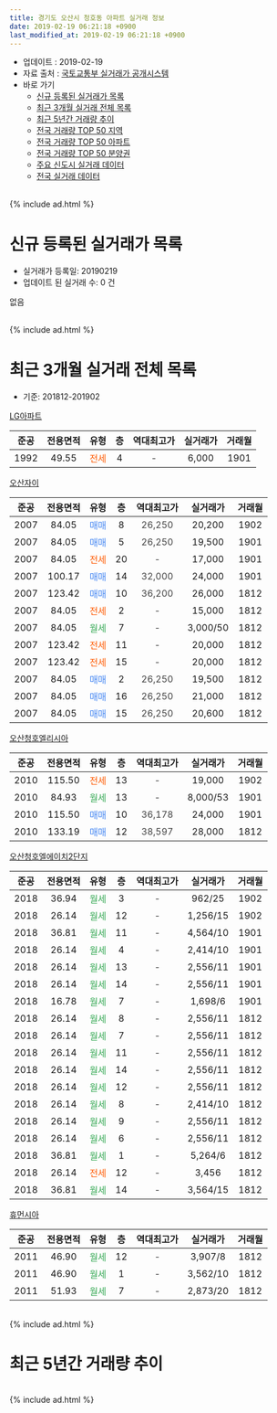 ```yaml
---
title: 경기도 오산시 청호동 아파트 실거래 정보
date: 2019-02-19 06:21:18 +0900
last_modified_at: 2019-02-19 06:21:18 +0900
---
```


* 업데이트 : 2019-02-19
* 자료 출처 : [국토교통부 실거래가 공개시스템](http://rt.molit.go.kr)
* 바로 가기
    * [신규 등록된 실거래가 목록](#신규-등록된-실거래가-목록)
    * [최근 3개월 실거래 전체 목록](#최근-3개월-실거래-전체-목록)
    * [최근 5년간 거래량 추이](#최근-5년간-거래량-추이)
    * [전국 거래량 TOP 50 지역](https://ayogom.github.io/apt-trade-info/최근-3개월-전국에서-가장-거래가-많이-발생한-지역)
    * [전국 거래량 TOP 50 아파트](https://ayogom.github.io/apt-trade-info/최근-3개월-전국에서-가장-거래가-많이-발생한-아파트)
    * [전국 거래량 TOP 50 분양권](https://ayogom.github.io/apt-trade-info/최근-3개월-전국에서-가장-거래가-많이-발생한-분양권)
    * [주요 신도시 실거래 데이터](https://ayogom.github.io/apt-trade-info/주요-신도시)
    * [전국 실거래 데이터](https://ayogom.github.io/apt-trade-info/전국)
<br>
{% include ad.html %}
<br>

# 신규 등록된 실거래가 목록
* 실거래가 등록일: 20190219
* 업데이트 된 실거래 수: 0 건

없음

<br>
{% include ad.html %}
<br>

# 최근 3개월 실거래 전체 목록
* 기준: 201812-201902


[LG아파트](https://search.naver.com/search.naver?query=%EA%B2%BD%EA%B8%B0%EB%8F%84+%EC%98%A4%EC%82%B0%EC%8B%9C+%EC%B2%AD%ED%98%B8%EB%8F%99+LG%EC%95%84%ED%8C%8C%ED%8A%B8)

|준공|전용면적|유형|층|역대최고가|실거래가|거래월|
|:---:|:---:|:---:|:---:|:---:|:---:|:---:|
|1992|49.55|<span style="color:#ff5a00">전세</span>|4|<span style="color:#444444">-</span>|6,000|1901|

[오산자이](https://search.naver.com/search.naver?query=%EA%B2%BD%EA%B8%B0%EB%8F%84+%EC%98%A4%EC%82%B0%EC%8B%9C+%EC%B2%AD%ED%98%B8%EB%8F%99+%EC%98%A4%EC%82%B0%EC%9E%90%EC%9D%B4)

|준공|전용면적|유형|층|역대최고가|실거래가|거래월|
|:---:|:---:|:---:|:---:|:---:|:---:|:---:|
|2007|84.05|<span style="color:#4285f3">매매</span>|8|<span style="color:#444444">26,250</span>|20,200|1902|
|2007|84.05|<span style="color:#4285f3">매매</span>|5|<span style="color:#444444">26,250</span>|19,500|1901|
|2007|84.05|<span style="color:#ff5a00">전세</span>|20|<span style="color:#444444">-</span>|17,000|1901|
|2007|100.17|<span style="color:#4285f3">매매</span>|14|<span style="color:#444444">32,000</span>|24,000|1901|
|2007|123.42|<span style="color:#4285f3">매매</span>|10|<span style="color:#444444">36,200</span>|26,000|1812|
|2007|84.05|<span style="color:#ff5a00">전세</span>|2|<span style="color:#444444">-</span>|15,000|1812|
|2007|84.05|<span style="color:#34a853">월세</span>|7|<span style="color:#444444">-</span>|3,000/50|1812|
|2007|123.42|<span style="color:#ff5a00">전세</span>|11|<span style="color:#444444">-</span>|20,000|1812|
|2007|123.42|<span style="color:#ff5a00">전세</span>|15|<span style="color:#444444">-</span>|20,000|1812|
|2007|84.05|<span style="color:#4285f3">매매</span>|2|<span style="color:#444444">26,250</span>|19,500|1812|
|2007|84.05|<span style="color:#4285f3">매매</span>|16|<span style="color:#444444">26,250</span>|21,000|1812|
|2007|84.05|<span style="color:#4285f3">매매</span>|15|<span style="color:#444444">26,250</span>|20,600|1812|

[오산청호엘리시아](https://search.naver.com/search.naver?query=%EA%B2%BD%EA%B8%B0%EB%8F%84+%EC%98%A4%EC%82%B0%EC%8B%9C+%EC%B2%AD%ED%98%B8%EB%8F%99+%EC%98%A4%EC%82%B0%EC%B2%AD%ED%98%B8%EC%97%98%EB%A6%AC%EC%8B%9C%EC%95%84)

|준공|전용면적|유형|층|역대최고가|실거래가|거래월|
|:---:|:---:|:---:|:---:|:---:|:---:|:---:|
|2010|115.50|<span style="color:#ff5a00">전세</span>|13|<span style="color:#444444">-</span>|19,000|1902|
|2010|84.93|<span style="color:#34a853">월세</span>|13|<span style="color:#444444">-</span>|8,000/53|1901|
|2010|115.50|<span style="color:#4285f3">매매</span>|10|<span style="color:#444444">36,178</span>|24,000|1901|
|2010|133.19|<span style="color:#4285f3">매매</span>|12|<span style="color:#444444">38,597</span>|28,000|1812|

[오산청호엘에이치2단지](https://search.naver.com/search.naver?query=%EA%B2%BD%EA%B8%B0%EB%8F%84+%EC%98%A4%EC%82%B0%EC%8B%9C+%EC%B2%AD%ED%98%B8%EB%8F%99+%EC%98%A4%EC%82%B0%EC%B2%AD%ED%98%B8%EC%97%98%EC%97%90%EC%9D%B4%EC%B9%982%EB%8B%A8%EC%A7%80)

|준공|전용면적|유형|층|역대최고가|실거래가|거래월|
|:---:|:---:|:---:|:---:|:---:|:---:|:---:|
|2018|36.94|<span style="color:#34a853">월세</span>|3|<span style="color:#444444">-</span>|962/25|1902|
|2018|26.14|<span style="color:#34a853">월세</span>|12|<span style="color:#444444">-</span>|1,256/15|1902|
|2018|36.81|<span style="color:#34a853">월세</span>|11|<span style="color:#444444">-</span>|4,564/10|1901|
|2018|26.14|<span style="color:#34a853">월세</span>|4|<span style="color:#444444">-</span>|2,414/10|1901|
|2018|26.14|<span style="color:#34a853">월세</span>|13|<span style="color:#444444">-</span>|2,556/11|1901|
|2018|26.14|<span style="color:#34a853">월세</span>|14|<span style="color:#444444">-</span>|2,556/11|1901|
|2018|16.78|<span style="color:#34a853">월세</span>|7|<span style="color:#444444">-</span>|1,698/6|1901|
|2018|26.14|<span style="color:#34a853">월세</span>|8|<span style="color:#444444">-</span>|2,556/11|1812|
|2018|26.14|<span style="color:#34a853">월세</span>|7|<span style="color:#444444">-</span>|2,556/11|1812|
|2018|26.14|<span style="color:#34a853">월세</span>|11|<span style="color:#444444">-</span>|2,556/11|1812|
|2018|26.14|<span style="color:#34a853">월세</span>|14|<span style="color:#444444">-</span>|2,556/11|1812|
|2018|26.14|<span style="color:#34a853">월세</span>|12|<span style="color:#444444">-</span>|2,556/11|1812|
|2018|26.14|<span style="color:#34a853">월세</span>|8|<span style="color:#444444">-</span>|2,414/10|1812|
|2018|26.14|<span style="color:#34a853">월세</span>|9|<span style="color:#444444">-</span>|2,556/11|1812|
|2018|26.14|<span style="color:#34a853">월세</span>|6|<span style="color:#444444">-</span>|2,556/11|1812|
|2018|36.81|<span style="color:#34a853">월세</span>|1|<span style="color:#444444">-</span>|5,264/6|1812|
|2018|26.14|<span style="color:#ff5a00">전세</span>|12|<span style="color:#444444">-</span>|3,456|1812|
|2018|36.81|<span style="color:#34a853">월세</span>|14|<span style="color:#444444">-</span>|3,564/15|1812|

[휴먼시아](https://search.naver.com/search.naver?query=%EA%B2%BD%EA%B8%B0%EB%8F%84+%EC%98%A4%EC%82%B0%EC%8B%9C+%EC%B2%AD%ED%98%B8%EB%8F%99+%ED%9C%B4%EB%A8%BC%EC%8B%9C%EC%95%84)

|준공|전용면적|유형|층|역대최고가|실거래가|거래월|
|:---:|:---:|:---:|:---:|:---:|:---:|:---:|
|2011|46.90|<span style="color:#34a853">월세</span>|12|<span style="color:#444444">-</span>|3,907/8|1812|
|2011|46.90|<span style="color:#34a853">월세</span>|1|<span style="color:#444444">-</span>|3,562/10|1812|
|2011|51.93|<span style="color:#34a853">월세</span>|7|<span style="color:#444444">-</span>|2,873/20|1812|


<br>
{% include ad.html %}
<br>

# 최근 5년간 거래량 추이


<div style="width:100%;">
    <canvas id="deal_progress" height="200"></canvas>
</div>

<script>
new Chart(document.getElementById("deal_progress"), {
    type: 'line',
    data: {
        labels: ['201402','201403','201404','201405','201406','201407','201408','201409','201410','201411','201412','201501','201502','201503','201504','201505','201506','201507','201508','201509','201510','201511','201512','201601','201602','201603','201604','201605','201606','201607','201608','201609','201610','201611','201612','201701','201702','201703','201704','201705','201706','201707','201708','201709','201710','201711','201712','201801','201802','201803','201804','201805','201806','201807','201808','201809','201810','201811','201812','201901','201902'],
        datasets: [{
            label: '매매',
            pointRadius: 1,
            data: [9, 11, 13, 8, 9, 6, 10, 8, 14, 8, 5, 9, 6, 9, 14, 6, 5, 15, 14, 14, 12, 6, 9, 5, 5, 6, 8, 9, 16, 7, 15, 7, 13, 6, 6, 4, 8, 8, 8, 4, 6, 6, 3, 2, 8, 4, 6, 6, 4, 8, 5, 11, 11, 7, 6, 12, 7, 7, 5, 3, 1],
            borderColor: "rgba(255, 201, 14, 1)",
            backgroundColor: "rgba(255, 201, 14, 0.5)",
            fill: false,
            lineTension: 0
        },{
            label: '전월세',
            pointRadius: 1,
            data: [25, 23, 11, 14, 12, 10, 3, 5, 6, 17, 16, 9, 14, 7, 28, 14, 5, 12, 9, 8, 17, 43, 20, 19, 13, 15, 6, 7, 5, 5, 9, 5, 7, 7, 7, 4, 15, 12, 8, 13, 5, 10, 9, 6, 2, 36, 6, 19, 12, 15, 10, 11, 9, 21, 11, 8, 4, 9, 18, 8, 3],
            borderColor: "rgba(0, 141, 185, 1)",
            backgroundColor: "rgba(0, 141, 185, 0.5)",
            fill: false,
            lineTension: 0
        }
        ]
    },
    options: {
        responsive: true,
        title: {
            display: false
        },
        tooltips: {
            mode: 'index',
            intersect: false
        },
        hover: {
            mode: 'nearest',
            intersect: true
        },
        scales: {
            xAxes: [{
                display: true,
                scaleLabel: {
                    display: true,
                    labelString: '년/월'
                }
            }],
            yAxes: [{
                display: true,
                ticks: {
                    suggestedMin: 0,
                },
                scaleLabel: {
                    display: true,
                    labelString: '실거래 수'
                }
            }]
        }
    }
});

</script>


<br>
{% include ad.html %}
<br>

